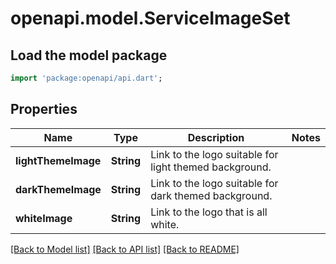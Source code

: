 # openapi.model.ServiceImageSet

## Load the model package
```dart
import 'package:openapi/api.dart';
```

## Properties
Name | Type | Description | Notes
------------ | ------------- | ------------- | -------------
**lightThemeImage** | **String** | Link to the logo suitable for light themed background. | 
**darkThemeImage** | **String** | Link to the logo suitable for dark themed background. | 
**whiteImage** | **String** | Link to the logo that is all white. | 

[[Back to Model list]](../README.md#documentation-for-models) [[Back to API list]](../README.md#documentation-for-api-endpoints) [[Back to README]](../README.md)


